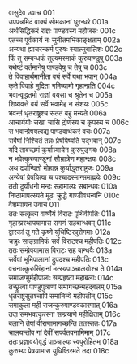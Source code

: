 वासुदेव उवाच	001  
उपपन्नमिदं वाक्यं सोमकानां धुरन्धरे	001a  
अर्थसिद्धिकरं राज्ञः पाण्डवस्य महौजसः	001c  
एतच्च पूर्वकार्यं नः सुनीतमभिकाङ्क्षताम्	002a  
अन्यथा ह्याचरन्कर्म पुरुषः स्यात्सुबालिशः	002c  
किं तु सम्बन्धकं तुल्यमस्माकं कुरुपाण्डुषु	003a  
यथेष्टं वर्तमानेषु पाण्डवेषु च तेषु च	003c  
ते विवाहार्थमानीता वयं सर्वे यथा भवान्	004a  
कृते विवाहे मुदिता गमिष्यामो गृहान्प्रति	004c  
भवान्वृद्धतमो राज्ञां वयसा च श्रुतेन च	005a  
शिष्यवत्ते वयं सर्वे भवामेह न संशयः	005c  
भवन्तं धृतराष्ट्रश्च सततं बहु मन्यते	006a  
आचार्ययोः सखा चासि द्रोणस्य च कृपस्य च	006c  
स भवान्प्रेषयत्वद्य पाण्डवार्थकरं वचः	007a  
सर्वेषां निश्चितं तन्नः प्रेषयिष्यति यद्भवान्	007c  
यदि तावच्छमं कुर्यान्न्यायेन कुरुपुङ्गवः	008a  
न भवेत्कुरुपाण्डूनां सौभ्रात्रेण महान्क्षयः	008c  
अथ दर्पान्वितो मोहान्न कुर्याद्धृतराष्ट्रजः	009a  
अन्येषां प्रेषयित्वा च पश्चादस्मान्समाह्वयेः	009c  
ततो दुर्योधनो मन्दः सहामात्यः सबान्धवः	010a  
निष्ठामापत्स्यते मूढः क्रुद्धे गाण्डीवधन्वनि	010c  
वैशम्पायन उवाच	011  
ततः सत्कृत्य वार्ष्णेयं विराटः पृथिवीपतिः	011a  
गृहान्प्रस्थापयामास सगणं सहबान्धवम्	011c  
द्वारकां तु गते कृष्णे युधिष्ठिरपुरोगमाः	012a  
चक्रुः साङ्ग्रामिकं सर्वं विराटश्च महीपतिः	012c  
ततः सम्प्रेषयामास विराटः सह बान्धवैः	013a  
सर्वेषां भूमिपालानां द्रुपदश्च महीपतिः	013c  
वचनात्कुरुसिंहानां मत्स्यपाञ्चालयोश्च ते	014a  
समाजग्मुर्महीपालाः सम्प्रहृष्टा महाबलाः	014c  
तच्छ्रुत्वा पाण्डुपुत्राणां समागच्छन्महद्बलम्	015a  
धृतराष्ट्रसुतश्चापि समानिन्ये महीपतीन्	015c  
समाकुला मही राजन्कुरुपाण्डवकारणात्	016a  
तदा समभवत्कृत्स्ना सम्प्रयाणे महीक्षिताम्	016c  
बलानि तेषां वीराणामागच्छन्ति ततस्ततः	017a  
चालयन्तीव गां देवीं सपर्वतवनामिमाम्	017c  
ततः प्रज्ञावयोवृद्धं पाञ्चाल्यः स्वपुरोहितम्	018a  
कुरुभ्यः प्रेषयामास युधिष्ठिरमते तदा	018c  
